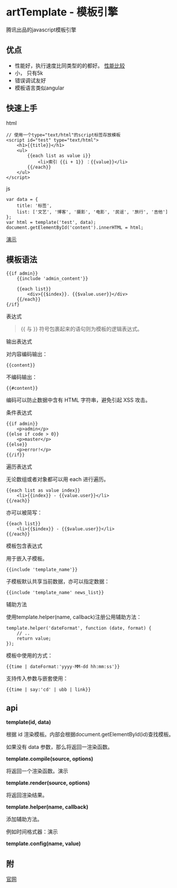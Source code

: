 # artTemplate - 模板引擎

腾讯出品的javascript模板引擎

## 优点
* 性能好，执行速度比同类型的的都好。 [性能比较](http://blog.csdn.net/wuchengzhi82/article/details/8938122)
* 小， 只有5k
* 错误调试友好
* 模板语言类似angular

## 快速上手

html

    // 使用一个type="text/html"的script标签存放模板    
    <script id="test" type="text/html">
        <h1>{{title}}</h1>
        <ul>
            {{each list as value i}}
                <li>索引 {{i + 1}} ：{{value}}</li>
            {{/each}}
        </ul>
    </script>

js 

    var data = {
        title: '标签',
        list: ['文艺', '博客', '摄影', '电影', '民谣', '旅行', '吉他']
    };
    var html = template('test', data);
    document.getElementById('content').innerHTML = html;

[演示](/dev/components/artTemplate/index.html) 

## 模板语法   

    {{if admin}}
        {{include 'admin_content'}}
    
        {{each list}}
            <div>{{$index}}. {{$value.user}}</div>
        {{/each}}
    {/if}

 表达式

> {{ 与 }} 符号包裹起来的语句则为模板的逻辑表达式。

输出表达式

对内容编码输出：

    {{content}}
不编码输出：

    {{#content}}
编码可以防止数据中含有 HTML 字符串，避免引起 XSS 攻击。

条件表达式

    {{if admin}}
        <p>admin</p>
    {{else if code > 0}}
        <p>master</p>
    {{else}}
        <p>error!</p>
    {{/if}}
遍历表达式

无论数组或者对象都可以用 each 进行遍历。

    {{each list as value index}}
        <li>{{index}} - {{value.user}}</li>
    {{/each}}
亦可以被简写：

    {{each list}}
        <li>{{$index}} - {{$value.user}}</li>
    {{/each}}
模板包含表达式

用于嵌入子模板。

    {{include 'template_name'}}
子模板默认共享当前数据，亦可以指定数据：

    {{include 'template_name' news_list}}
辅助方法

使用template.helper(name, callback)注册公用辅助方法：

    template.helper('dateFormat', function (date, format) {
        // ..
        return value;
    });
模板中使用的方式：

    {{time | dateFormat:'yyyy-MM-dd hh:mm:ss'}}
支持传入参数与嵌套使用：

    {{time | say:'cd' | ubb | link}}   

## api

**template(id, data)**

根据 id 渲染模板。内部会根据document.getElementById(id)查找模板。

如果没有 data 参数，那么将返回一渲染函数。

**template.compile(source, options)**

将返回一个渲染函数。演示

**template.render(source, options)**

将返回渲染结果。

**template.helper(name, callback)**

添加辅助方法。

例如时间格式器：演示

**template.config(name, value)**

## 附
[官网](https://github.com/aui/artTemplate)
